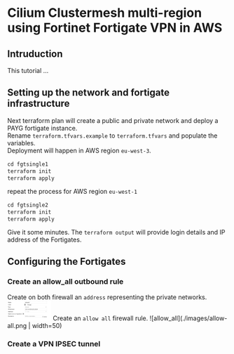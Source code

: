 # Cilium Clustermesh multi-region using Fortinet Fortigate VPN in AWS
## Intruduction
This tutorial ...

## Setting up the network and fortigate infrastructure
Next terraform plan will create a public and private network and deploy a PAYG fortigate instance.<br>
Rename `terraform.tfvars.example` to `terraform.tfvars` and populate the variables. <br>
Deployment will happen in AWS region `eu-west-3`.
```
cd fgtsingle1
terraform init
terraform apply 
```
repeat the process for AWS region `eu-west-1`
```
cd fgtsingle2
terraform init
terraform apply 
```
Give it some minutes. The `terraform output` will provide login details and IP address of the Fortigates.

## Configuring the Fortigates
### Create an allow_all outbound rule
Create on both firewall an `address` representing the private networks.
<img src="./images/private_network.png"  width="100" />
Create an `allow all` firewall rule.
![allow_all](./images/allow-all.png | width=50)
### Create a VPN IPSEC tunnel

